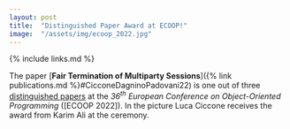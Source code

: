 ```yaml
---
layout: post
title:  "Distinguished Paper Award at ECOOP!"
image:  "/assets/img/ecoop_2022.jpg"
---
```


{% include links.md %}

The paper [**Fair Termination of Multiparty Sessions**]({% link
publications.md %}#CicconeDagninoPadovani22) is one out of three <a
href="https://2022.ecoop.org/track/ecoop-2022-awards">distinguished
papers</a> at the *36<sup>th</sup> European Conference on
Object-Oriented Programming* ([ECOOP 2022]). In the picture Luca
Ciccone receives the award from Karim Ali at the ceremony.
